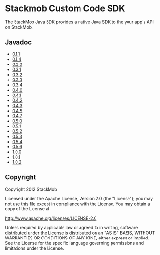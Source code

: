# Stackmob Custom Code SDK

The StackMob Java SDK provides a native Java SDK to the your app's API on StackMob.

## Javadoc

* [0.1.1](http://stackmob.github.com/stackmob-java-client-sdk/javadoc/0.1.1/apidocs/)
* [0.1.4](http://stackmob.github.com/stackmob-java-client-sdk/javadoc/0.1.4/apidocs/)
* [0.3.0](http://stackmob.github.com/stackmob-java-client-sdk/javadoc/0.3.0/apidocs/)
* [0.3.1](http://stackmob.github.com/stackmob-java-client-sdk/javadoc/0.3.1/apidocs/)
* [0.3.2](http://stackmob.github.com/stackmob-java-client-sdk/javadoc/0.3.2/apidocs/)
* [0.3.3](http://stackmob.github.com/stackmob-java-client-sdk/javadoc/0.3.3/apidocs/)
* [0.3.4](http://stackmob.github.com/stackmob-java-client-sdk/javadoc/0.3.4/apidocs/)
* [0.4.0](http://stackmob.github.com/stackmob-java-client-sdk/javadoc/0.4.0/apidocs/)
* [0.4.1](http://stackmob.github.com/stackmob-java-client-sdk/javadoc/0.4.1/apidocs/)
* [0.4.2](http://stackmob.github.com/stackmob-java-client-sdk/javadoc/0.4.2/apidocs/)
* [0.4.3](http://stackmob.github.com/stackmob-java-client-sdk/javadoc/0.4.3/apidocs/)
* [0.4.5](http://stackmob.github.com/stackmob-java-client-sdk/javadoc/0.4.5/apidocs/)
* [0.4.7](http://stackmob.github.com/stackmob-java-client-sdk/javadoc/0.4.7/apidocs/)
* [0.5.0](http://stackmob.github.com/stackmob-java-client-sdk/javadoc/0.5.0/apidocs/)
* [0.5.1](http://stackmob.github.com/stackmob-java-client-sdk/javadoc/0.5.1/apidocs/)
* [0.5.2](http://stackmob.github.com/stackmob-java-client-sdk/javadoc/0.5.2/apidocs/)
* [0.5.3](http://stackmob.github.com/stackmob-java-client-sdk/javadoc/0.5.3/apidocs/)
* [0.5.4](http://stackmob.github.com/stackmob-java-client-sdk/javadoc/0.5.4/apidocs/)
* [0.5.6](http://stackmob.github.com/stackmob-java-client-sdk/javadoc/0.5.6/apidocs/)
* [1.0.0](http://stackmob.github.com/stackmob-java-client-sdk/javadoc/1.0.0/apidocs/)
* [1.0.1](http://stackmob.github.com/stackmob-java-client-sdk/javadoc/1.0.1/apidocs/)
* [1.0.2](http://stackmob.github.com/stackmob-java-client-sdk/javadoc/apidocs/)

## Copyright

Copyright 2012 StackMob

Licensed under the Apache License, Version 2.0 (the "License");
you may not use this file except in compliance with the License.
You may obtain a copy of the License at

http://www.apache.org/licenses/LICENSE-2.0

Unless required by applicable law or agreed to in writing, software
distributed under the License is distributed on an "AS IS" BASIS,
WITHOUT WARRANTIES OR CONDITIONS OF ANY KIND, either express or implied.
See the License for the specific language governing permissions and
limitations under the License.
